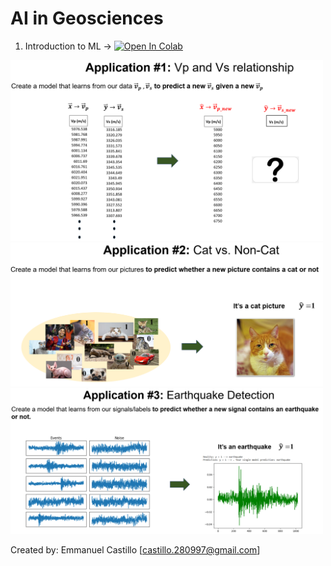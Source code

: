 
# AI in Geosciences
1. Introduction to ML -> [![Open In Colab](https://colab.research.google.com/assets/colab-badge.svg)](https://colab.research.google.com/github/ecastillot/AI_examples/blob/master/Introduction_to_ML_Basics.ipynb)
<img src="https://raw.githubusercontent.com/ecastillot/AI_examples/master/figures/ap1.png" alt="drawing" width="500"/>
<img src="https://raw.githubusercontent.com/ecastillot/AI_examples/master/figures/ap2.png" alt="drawing" width="500"/>
<img src="https://raw.githubusercontent.com/ecastillot/AI_examples/master/figures/ap3.png" alt="drawing" width="500"/>




Created by: Emmanuel Castillo [castillo.280997@gmail.com]
